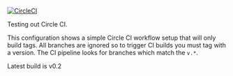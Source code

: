 [![CircleCI](https://circleci.com/gh/adammohammed/test-ci.svg?style=svg)](https://circleci.com/gh/adammohammed/test-ci)

Testing out Circle CI.


This configuration shows a simple Circle CI workflow setup that will only build tags. All branches are ignored so to trigger CI builds you must tag with a version. The CI pipeline looks for branches which match the `v.*`.

Latest build is v0.2
